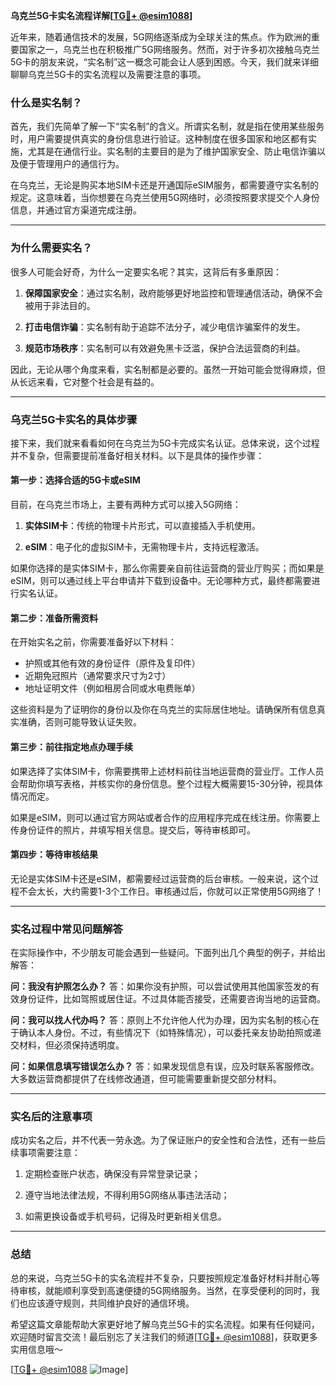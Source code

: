**乌克兰5G卡实名流程详解[[TG💪+ @esim1088](https://t.me/s/esim1088)]**

近年来，随着通信技术的发展，5G网络逐渐成为全球关注的焦点。作为欧洲的重要国家之一，乌克兰也在积极推广5G网络服务。然而，对于许多初次接触乌克兰5G卡的朋友来说，“实名制”这一概念可能会让人感到困惑。今天，我们就来详细聊聊乌克兰5G卡的实名流程以及需要注意的事项。

### 什么是实名制？

首先，我们先简单了解一下“实名制”的含义。所谓实名制，就是指在使用某些服务时，用户需要提供真实的身份信息进行验证。这种制度在很多国家和地区都有实施，尤其是在通信行业。实名制的主要目的是为了维护国家安全、防止电信诈骗以及便于管理用户的通信行为。

在乌克兰，无论是购买本地SIM卡还是开通国际eSIM服务，都需要遵守实名制的规定。这意味着，当你想要在乌克兰使用5G网络时，必须按照要求提交个人身份信息，并通过官方渠道完成注册。

---

### 为什么需要实名？

很多人可能会好奇，为什么一定要实名呢？其实，这背后有多重原因：

1. **保障国家安全**：通过实名制，政府能够更好地监控和管理通信活动，确保不会被用于非法目的。
   
2. **打击电信诈骗**：实名制有助于追踪不法分子，减少电信诈骗案件的发生。

3. **规范市场秩序**：实名制可以有效避免黑卡泛滥，保护合法运营商的利益。

因此，无论从哪个角度来看，实名制都是必要的。虽然一开始可能会觉得麻烦，但从长远来看，它对整个社会是有益的。

---

### 乌克兰5G卡实名的具体步骤

接下来，我们就来看看如何在乌克兰为5G卡完成实名认证。总体来说，这个过程并不复杂，但需要提前准备好相关材料。以下是具体的操作步骤：

#### 第一步：选择合适的5G卡或eSIM

目前，在乌克兰市场上，主要有两种方式可以接入5G网络：

1. **实体SIM卡**：传统的物理卡片形式，可以直接插入手机使用。
   
2. **eSIM**：电子化的虚拟SIM卡，无需物理卡片，支持远程激活。

如果你选择的是实体SIM卡，那么你需要亲自前往运营商的营业厅购买；而如果是eSIM，则可以通过线上平台申请并下载到设备中。无论哪种方式，最终都需要进行实名认证。

#### 第二步：准备所需资料

在开始实名之前，你需要准备好以下材料：

- 护照或其他有效的身份证件（原件及复印件）
- 近期免冠照片（通常要求尺寸为2寸）
- 地址证明文件（例如租房合同或水电费账单）

这些资料是为了证明你的身份以及你在乌克兰的实际居住地址。请确保所有信息真实准确，否则可能导致认证失败。

#### 第三步：前往指定地点办理手续

如果选择了实体SIM卡，你需要携带上述材料前往当地运营商的营业厅。工作人员会帮助你填写表格，并核实你的身份信息。整个过程大概需要15-30分钟，视具体情况而定。

如果是eSIM，则可以通过官方网站或者合作的应用程序完成在线注册。你需要上传身份证件的照片，并填写相关信息。提交后，等待审核即可。

#### 第四步：等待审核结果

无论是实体SIM卡还是eSIM，都需要经过运营商的后台审核。一般来说，这个过程不会太长，大约需要1-3个工作日。审核通过后，你就可以正常使用5G网络了！

---

### 实名过程中常见问题解答

在实际操作中，不少朋友可能会遇到一些疑问。下面列出几个典型的例子，并给出解答：

**问：我没有护照怎么办？**
答：如果你没有护照，可以尝试使用其他国家签发的有效身份证件，比如驾照或居住证。不过具体能否接受，还需要咨询当地的运营商。

**问：我可以找人代办吗？**
答：原则上不允许他人代为办理，因为实名制的核心在于确认本人身份。不过，有些情况下（如特殊情况），可以委托亲友协助拍照或递交材料，但必须保持透明度。

**问：如果信息填写错误怎么办？**
答：如果发现信息有误，应及时联系客服修改。大多数运营商都提供了在线修改通道，但可能需要重新提交部分材料。

---

### 实名后的注意事项

成功实名之后，并不代表一劳永逸。为了保证账户的安全性和合法性，还有一些后续事项需要注意：

1. 定期检查账户状态，确保没有异常登录记录；
   
2. 遵守当地法律法规，不得利用5G网络从事违法活动；
   
3. 如需更换设备或手机号码，记得及时更新相关信息。

---

### 总结

总的来说，乌克兰5G卡的实名流程并不复杂，只要按照规定准备好材料并耐心等待审核，就能顺利享受到高速便捷的5G网络服务。当然，在享受便利的同时，我们也应该遵守规则，共同维护良好的通信环境。

希望这篇文章能帮助大家更好地了解乌克兰5G卡的实名流程。如果有任何疑问，欢迎随时留言交流！最后别忘了关注我们的频道[[TG💪+ @esim1088](https://t.me/s/esim1088)]，获取更多实用信息哦～

[[TG💪+ @esim1088](https://t.me/s/esim1088) ![Image](https://i.postimg.cc/4NQfJmqS/Snipaste-2025-05-13-00-14-12.png)]